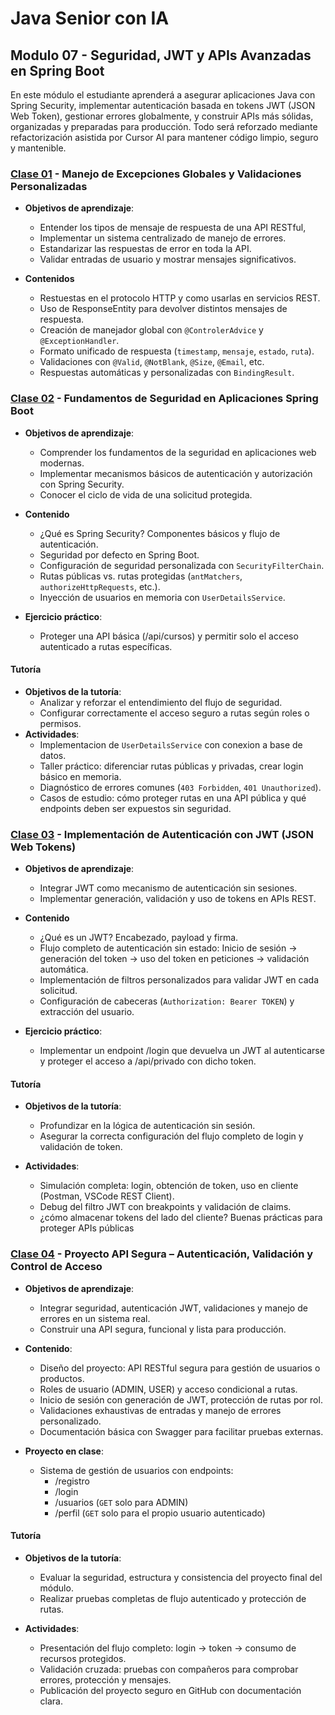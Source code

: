 # Java Senior con IA

## Modulo 07 - Seguridad, JWT y APIs Avanzadas en Spring Boot

En este módulo el estudiante aprenderá a asegurar aplicaciones Java con Spring Security, implementar autenticación basada en tokens JWT (JSON Web Token), gestionar errores globalmente, y construir APIs más sólidas, organizadas y preparadas para producción. Todo será reforzado mediante refactorización asistida por Cursor AI para mantener código limpio, seguro y mantenible.

### [Clase 01](1) - Manejo de Excepciones Globales y Validaciones Personalizadas

- **Objetivos de aprendizaje**:
  - Entender los tipos de mensaje de respuesta de una API RESTful,
  - Implementar un sistema centralizado de manejo de errores.
  - Estandarizar las respuestas de error en toda la API.
  - Validar entradas de usuario y mostrar mensajes significativos.

- **Contenidos**
  - Restuestas en el protocolo HTTP y como usarlas en servicios REST.
  - Uso de ResponseEntity para devolver distintos mensajes de respuesta.
  - Creación de manejador global con `@ControlerAdvice` y `@ExceptionHandler`.
  - Formato unificado de respuesta (`timestamp`, `mensaje`, `estado`, `ruta`).
  - Validaciones con `@Valid`, `@NotBlank`, `@Size`, `@Email`, etc.
  - Respuestas automáticas y personalizadas con `BindingResult`.

### [Clase 02](2) - Fundamentos de Seguridad en Aplicaciones Spring Boot

- **Objetivos de aprendizaje**:
  - Comprender los fundamentos de la seguridad en aplicaciones web modernas.
  - Implementar mecanismos básicos de autenticación y autorización con Spring Security.
  - Conocer el ciclo de vida de una solicitud protegida.

- **Contenido**
  - ¿Qué es Spring Security? Componentes básicos y flujo de autenticación.
  - Seguridad por defecto en Spring Boot.
  - Configuración de seguridad personalizada con `SecurityFilterChain`.
  - Rutas públicas vs. rutas protegidas (`antMatchers`, `authorizeHttpRequests`, etc.).
  - Inyección de usuarios en memoria con `UserDetailsService`.

- **Ejercicio práctico**:
  - Proteger una API básica (/api/cursos) y permitir solo el acceso autenticado a rutas específicas.

#### Tutoría

- **Objetivos de la tutoría**:
  - Analizar y reforzar el entendimiento del flujo de seguridad.
  - Configurar correctamente el acceso seguro a rutas según roles o permisos.
- **Actividades**:
  - Implementacion de `UserDetailsService` con conexion a base de datos.
  - Taller práctico: diferenciar rutas públicas y privadas, crear login básico en memoria.
  - Diagnóstico de errores comunes (`403 Forbidden`, `401 Unauthorized`).
  - Casos de estudio: cómo proteger rutas en una API pública y qué endpoints deben ser expuestos sin seguridad.

### [Clase 03](3) - Implementación de Autenticación con JWT (JSON Web Tokens)

- **Objetivos de aprendizaje**:
  - Integrar JWT como mecanismo de autenticación sin sesiones.
  - Implementar generación, validación y uso de tokens en APIs REST.

- **Contenido**
  - ¿Qué es un JWT? Encabezado, payload y firma.
  - Flujo completo de autenticación sin estado:
    Inicio de sesión → generación del token → uso del token en peticiones →
validación automática.
  - Implementación de filtros personalizados para validar JWT en cada solicitud.
  - Configuración de cabeceras (`Authorization: Bearer TOKEN`) y extracción del
usuario.
  
- **Ejercicio práctico**:
  - Implementar un endpoint /login que devuelva un JWT al autenticarse y proteger
el acceso a /api/privado con dicho token.

#### Tutoría

- **Objetivos de la tutoría**:
  - Profundizar en la lógica de autenticación sin sesión.
  - Asegurar la correcta configuración del flujo completo de login y validación de token.

- **Actividades**:
  - Simulación completa: login, obtención de token, uso en cliente (Postman, VSCode REST Client).
  - Debug del filtro JWT con breakpoints y validación de claims.
  - ¿cómo almacenar tokens del lado del cliente? Buenas prácticas para proteger APIs públicas

### [Clase 04](4) - Proyecto API Segura – Autenticación, Validación y Control de Acceso

- **Objetivos de aprendizaje**:
  - Integrar seguridad, autenticación JWT, validaciones y manejo de errores en un sistema real.
  - Construir una API segura, funcional y lista para producción.

- **Contenido**:
  - Diseño del proyecto: API RESTful segura para gestión de usuarios o productos.
  - Roles de usuario (ADMIN, USER) y acceso condicional a rutas.
  - Inicio de sesión con generación de JWT, protección de rutas por rol.
  - Validaciones exhaustivas de entradas y manejo de errores personalizado.
  - Documentación básica con Swagger para facilitar pruebas externas.

- **Proyecto en clase**:
  - Sistema de gestión de usuarios con endpoints:
    - /registro
    - /login
    - /usuarios (`GET` solo para ADMIN)
    - /perfil (`GET` solo para el propio usuario autenticado)

#### Tutoría

- **Objetivos de la tutoría**:
  - Evaluar la seguridad, estructura y consistencia del proyecto final del módulo.
  - Realizar pruebas completas de flujo autenticado y protección de rutas.

- **Actividades**:
  - Presentación del flujo completo: login → token → consumo de recursos protegidos.
  - Validación cruzada: pruebas con compañeros para comprobar errores, protección y mensajes.
  - Publicación del proyecto seguro en GitHub con documentación clara.
